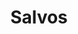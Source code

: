 ---
title: "Salvos"
description: "Juego web de dos jugadores por turnos similar a batalla naval donde el objetivo es hundir los barcos enemigos. Realizado con HTML, CSS, Javascript para el FrontEnd y Java SpringBoot para el BackEnd"
image: "/images/task-manager.png"
url: "https://example.com/task-manager"
tags: ["web", "productivity", "vue", "firebase", "tailwindcss"]
---